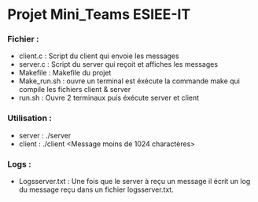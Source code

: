 # Projet Mini_Teams ESIEE-IT
 
### Fichier : 
- client.c : Script du client qui envoie les messages
- server.c : Script du server qui reçoit et affiches les messages
- Makefile : Makefile du projet 
- Make_run.sh : ouvre un terminal est éxécute la commande make qui compile les fichiers client & server
- run.sh : Ouvre 2 terminaux puis éxécute server et client 

### Utilisation : 
- server : ./server 
- client : ./client <PID cible> <Message moins de 1024 charactères> 

### Logs : 
- Logsserver.txt : Une fois que le server à reçu un message il écrit un log du message reçu dans un fichier logsserver.txt.  
